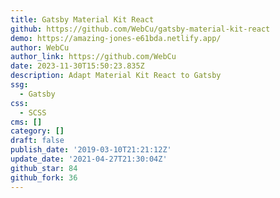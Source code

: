```yaml
---
title: Gatsby Material Kit React
github: https://github.com/WebCu/gatsby-material-kit-react
demo: https://amazing-jones-e61bda.netlify.app/
author: WebCu
author_link: https://github.com/WebCu
date: 2023-11-30T15:50:23.835Z
description: Adapt Material Kit React to Gatsby
ssg:
  - Gatsby
css:
  - SCSS
cms: []
category: []
draft: false
publish_date: '2019-03-10T21:21:12Z'
update_date: '2021-04-27T21:30:04Z'
github_star: 84
github_fork: 36
---
```

